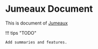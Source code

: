 Jumeaux Document
================

This is document of [Jumeaux]

!!! tips "TODO"

    Add summaries and features.

[Jumeaux]: https://github.com/tadashi-aikawa/jumeaux
